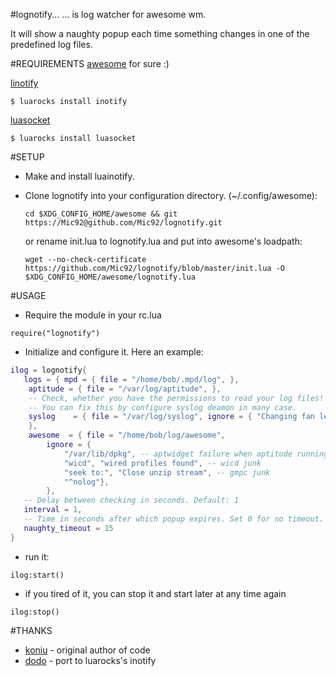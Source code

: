 #lognotify...
... is log watcher for awesome wm.

It will show a naughty popup each time something
changes in one of the predefined log files.

#REQUIREMENTS
 [awesome](http://awesome.naquadah.org/) for sure :)

 [linotify](https://github.com/hoelzro/linotify)

    $ luarocks install inotify

 [luasocket](http://luasocket.luaforge.net/)

    $ luarocks install luasocket

#SETUP
* Make and install luainotify.
* Clone lognotify into your configuration directory. (~/.config/awesome):

  `cd $XDG_CONFIG_HOME/awesome && git https://Mic92@github.com/Mic92/lognotify.git`

  or rename init.lua to lognotify.lua and put into awesome's loadpath:

  `wget --no-check-certificate https://github.com/Mic92/lognotify/blob/master/init.lua -O $XDG_CONFIG_HOME/awesome/lognotify.lua`

#USAGE
* Require the module in your rc.lua

`require("lognotify")`

* Initialize and configure it. Here an example:

``` lua
ilog = lognotify{
   logs = { mpd = { file = "/home/bob/.mpd/log", },
   	aptitude = { file = "/var/log/aptitude", },
   	-- Check, whether you have the permissions to read your log files!
   	-- You can fix this by configure syslog deamon in many case.
   	syslog    = { file = "/var/log/syslog", ignore = { "Changing fan level" },
   	},
   	awesome  = { file = "/home/bob/log/awesome",
   		ignore = {
   			"/var/lib/dpkg", -- aptwidget failure when aptitude running
   			"wicd", "wired profiles found", -- wicd junk
   			"seek to:", "Close unzip stream", -- gmpc junk
   			"^nolog"},
   		},
   -- Delay between checking in seconds. Default: 1
   interval = 1,
   -- Time in seconds after which popup expires. Set 0 for no timeout. Default: 0
   naughty_timeout = 15
}
```

* run it:

`
ilog:start()
`

* if you tired of it, you can stop it and start later at any time again

`
ilog:stop()
`

#THANKS

* [koniu](https://github.com/koniu) - original author of code
* [dodo](https://github.com/dodo) - port to luarocks's inotify
